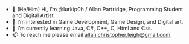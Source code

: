 - 👋 (He/Him) Hi, I’m @lurkip0h / Allan Partridge, Programming Student and Digital Artist.
- 👀 I’m interested in Game Development, Game Design, and Digital art.
- 🌱 I’m currently learning Java, C#, C++, C, Html and Css. 
- 📫 To reach me please email allan.christopher.leigh@gmail.com.

<!---
lurkip0h/lurkip0h is a ✨ special ✨ repository because its `README.md` (this file) appears on your GitHub profile.
You can click the Preview link to take a look at your changes.
--->
